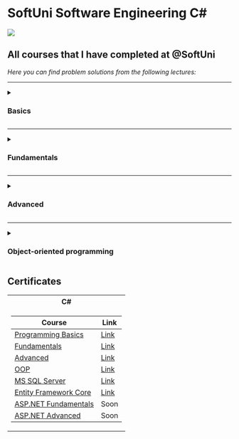 # SoftUni Software Engineering C#
<img src="https://capsule-render.vercel.app/api?type=waving&color=0:552586,100:a82da8&height=300&section=header&text=SoftUni&fontSize=90&fontAlignY=25&desc=Courses&descSize=60&descAlignY=50"/>

<h2>All courses that I have completed at @SoftUni</h2>

<em>Here you can find problem solutions from the following lectures:</em>
***
<details>
<summary><h3> Basics </summary>

1. [**First Steps In Coding**](https://github.com/hristianivanov/SoftUni-Courses/tree/main/Csharp-Basics/1.First%20Steps%20in%20Coding)
2. [**Conditional Statements Advanced**](https://github.com/hristianivanov/SoftUni-Courses/tree/main/Csharp-Basics/2.Conditional%20Statements)
3. [**Nested Conditional Statements**](https://github.com/hristianivanov/SoftUni-Courses/tree/main/Csharp-Basics/3.Conditional%20Statements%20Advanced)
4. [**For Loop**](https://github.com/hristianivanov/SoftUni-Courses/tree/main/Csharp-Basics/4.For-Loop)
5. [**While Loop**](https://github.com/hristianivanov/SoftUni-Courses/tree/main/Csharp-Basics/5.While%20Loop)
6. [**Nested Loops**](https://github.com/hristianivanov/SoftUni-Courses/tree/main/Csharp-Basics/6.Nested%20Loops)
7. [**Final Exam**](https://github.com/hristianivanov/SoftUni-Courses/tree/main/Csharp-Basics/Exams)
 </details>
 
***
 <details>
 <summary><h3> Fundamentals </summary>

1. [**Basic Syntax, Conditional Statements and Loops**]()
2. [**Data Types and Variables**]()
3. [**Arrays**]()
4. [**Methods**]()
5. [**Lists**]()  
6. [**Objects and Classes**]()
7. [**Associative Arrays**]()  
8. [**Text Processing**]()
9. [**Regular Expressions**]()
10. [**ExamPreparation**]()
11. [**FinalExam**]()
  </details>
  
***
 <details>
 <summary><h3> Advanced </summary>

1. [**Stacks and Queues**]()
2. [**Multidimentional Arrays**]()
3. [**Sets and Dictionaries**]()
4. [**Streams, Files and Directories**]()
5. [**Functional Programming**]()
6. [**Defining Classes**]()
7. [**Generics**]() 
8. [**Exam Preparation**]()
9. [**Final Exam**]()
  </details>
  
***
<details>
<summary><h3> Object-oriented programming </summary>

1. [**Inheritance**]()
2. [**Encapsulation**]()
3. [**InterfacesAndAbstraction**]()
4. [**Polymorphism**]()
5. [**ExceptionsAndErrorHandling**]()
6. [**ReflectionAndAttributes**]()
7. [**UnitTesting**]()
8. [**ExamPreparation**]()
9. [**FinalExam**]()
 </details>
 
 
<h2> Certificates </h2>

<table>

<tr>
  <th> C# </th>
</tr>

<tr>
<td>

| **Course**                                                            | **Link**                                                   |
| --------------------------------------------------------------------- | ---------------------------------------------------------- |
| <a href="https://softuni.bg/trainings/3513/programming-basics-with-csharp-november-2021" > Programming Basics</a>         | <a href="https://softuni.bg/certificates/details/121527/7ee6e4e3"> Link </a> |
| <a href="https://softuni.bg/trainings/3729/programming-fundamentals-with-csharp-may-2022"> Fundamentals </a> | <a href="https://softuni.bg/certificates/details/139378/f700e378"> Link </a> |
| <a href="https://softuni.bg/trainings/3842/csharp-advanced-september-2022"> Advanced </a>                                             | <a href="https://softuni.bg/certificates/details/144040/4f0e998b"> Link </a> |
| <a href="https://softuni.bg/trainings/3843/csharp-oop-october-2022"> OOP </a>                                                      | <a href="https://softuni.bg/certificates/details/150785/bfd90623"> Link </a> |
| <a href="https://softuni.bg/trainings/3965/ms-sql-january-2023"> MS SQL Server </a>   | <a href="https://softuni.bg/certificates/details/157803/b4bdd74f"> Link </a> |
| <a href="https://softuni.bg/trainings/3966/entity-framework-core-february-2023"> Entity Framework Core </a>                         | <a href="https://softuni.bg/certificates/details/164837/3fd379f2"> Link </a> |
| <a href="https://softuni.bg/trainings/4105/asp-net-fundamentals-may-2023"> ASP.NET Fundamentals </a>                                     | <a> Soon </a> |
| <a href="https://softuni.bg/trainings/4107/asp-net-advanced-june-2023"> ASP.NET Advanced </a>                                          | <a> Soon </a> |

</td>
</tr>

</table>
